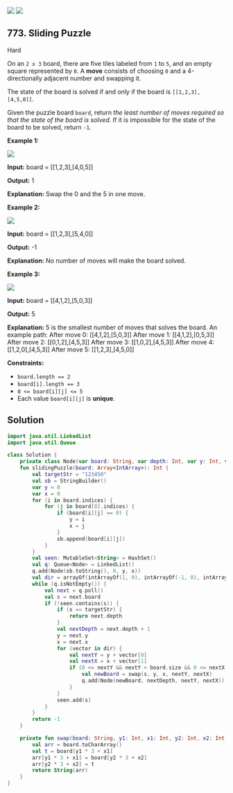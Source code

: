 [![](https://img.shields.io/github/stars/javadev/LeetCode-in-Kotlin?label=Stars&style=flat-square)](https://github.com/javadev/LeetCode-in-Kotlin)
[![](https://img.shields.io/github/forks/javadev/LeetCode-in-Kotlin?label=Fork%20me%20on%20GitHub%20&style=flat-square)](https://github.com/javadev/LeetCode-in-Kotlin/fork)

## 773\. Sliding Puzzle

Hard

On an `2 x 3` board, there are five tiles labeled from `1` to `5`, and an empty square represented by `0`. A **move** consists of choosing `0` and a 4-directionally adjacent number and swapping it.

The state of the board is solved if and only if the board is `[[1,2,3],[4,5,0]]`.

Given the puzzle board `board`, return _the least number of moves required so that the state of the board is solved_. If it is impossible for the state of the board to be solved, return `-1`.

**Example 1:**

![](https://assets.leetcode.com/uploads/2021/06/29/slide1-grid.jpg)

**Input:** board = \[\[1,2,3],[4,0,5]]

**Output:** 1

**Explanation:** Swap the 0 and the 5 in one move.

**Example 2:**

![](https://assets.leetcode.com/uploads/2021/06/29/slide2-grid.jpg)

**Input:** board = \[\[1,2,3],[5,4,0]]

**Output:** -1

**Explanation:** No number of moves will make the board solved.

**Example 3:**

![](https://assets.leetcode.com/uploads/2021/06/29/slide3-grid.jpg)

**Input:** board = \[\[4,1,2],[5,0,3]]

**Output:** 5

**Explanation:** 5 is the smallest number of moves that solves the board. An example path: After move 0: [[4,1,2],[5,0,3]] After move 1: [[4,1,2],[0,5,3]] After move 2: [[0,1,2],[4,5,3]] After move 3: [[1,0,2],[4,5,3]] After move 4: [[1,2,0],[4,5,3]] After move 5: [[1,2,3],[4,5,0]]

**Constraints:**

*   `board.length == 2`
*   `board[i].length == 3`
*   `0 <= board[i][j] <= 5`
*   Each value `board[i][j]` is **unique**.

## Solution

```kotlin
import java.util.LinkedList
import java.util.Queue

class Solution {
    private class Node(var board: String, var depth: Int, var y: Int, var x: Int)
    fun slidingPuzzle(board: Array<IntArray>): Int {
        val targetStr = "123450"
        val sb = StringBuilder()
        var y = 0
        var x = 0
        for (i in board.indices) {
            for (j in board[0].indices) {
                if (board[i][j] == 0) {
                    y = i
                    x = j
                }
                sb.append(board[i][j])
            }
        }
        val seen: MutableSet<String> = HashSet()
        val q: Queue<Node> = LinkedList()
        q.add(Node(sb.toString(), 0, y, x))
        val dir = arrayOf(intArrayOf(1, 0), intArrayOf(-1, 0), intArrayOf(0, 1), intArrayOf(0, -1))
        while (q.isNotEmpty()) {
            val next = q.poll()
            val s = next.board
            if (!seen.contains(s)) {
                if (s == targetStr) {
                    return next.depth
                }
                val nextDepth = next.depth + 1
                y = next.y
                x = next.x
                for (vector in dir) {
                    val nextY = y + vector[0]
                    val nextX = x + vector[1]
                    if (0 <= nextY && nextY < board.size && 0 <= nextX && nextX < board[0].size) {
                        val newBoard = swap(s, y, x, nextY, nextX)
                        q.add(Node(newBoard, nextDepth, nextY, nextX))
                    }
                }
                seen.add(s)
            }
        }
        return -1
    }

    private fun swap(board: String, y1: Int, x1: Int, y2: Int, x2: Int): String {
        val arr = board.toCharArray()
        val t = board[y1 * 3 + x1]
        arr[y1 * 3 + x1] = board[y2 * 3 + x2]
        arr[y2 * 3 + x2] = t
        return String(arr)
    }
}
```